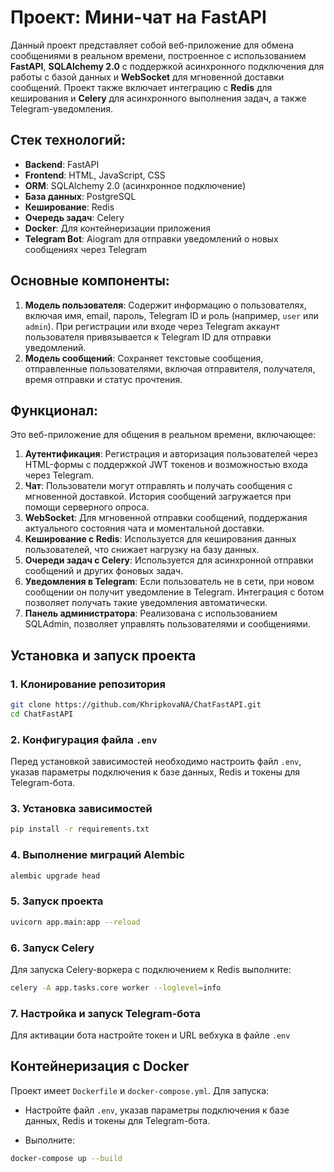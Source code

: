 # Проект: Мини-чат на FastAPI

Данный проект представляет собой веб-приложение для обмена сообщениями в реальном времени, построенное с использованием **FastAPI**, **SQLAlchemy 2.0** с поддержкой асинхронного подключения для работы с базой данных и **WebSocket** для мгновенной доставки сообщений. Проект также включает интеграцию с **Redis** для кеширования и **Celery** для асинхронного выполнения задач, а также Telegram-уведомления.

## Стек технологий:
- **Backend**: FastAPI
- **Frontend**: HTML, JavaScript, CSS
- **ORM**: SQLAlchemy 2.0 (асинхронное подключение)
- **База данных**: PostgreSQL
- **Кеширование**: Redis
- **Очередь задач**: Celery
- **Docker**: Для контейнеризации приложения
- **Telegram Bot**: Aiogram для отправки уведомлений о новых сообщениях через Telegram

## Основные компоненты:
1. **Модель пользователя**: Содержит информацию о пользователях, включая имя, email, пароль, Telegram ID и роль (например, `user` или `admin`). При регистрации или входе через Telegram аккаунт пользователя привязывается к Telegram ID для отправки уведомлений.
2. **Модель сообщений**: Сохраняет текстовые сообщения, отправленные пользователями, включая отправителя, получателя, время отправки и статус прочтения.

## Функционал:
Это веб-приложение для общения в реальном времени, включающее:

1. **Аутентификация**: Регистрация и авторизация пользователей через HTML-формы с поддержкой JWT токенов и возможностью входа через Telegram.
2. **Чат**: Пользователи могут отправлять и получать сообщения с мгновенной доставкой. История сообщений загружается при помощи серверного опроса.
3. **WebSocket**: Для мгновенной отправки сообщений, поддержания актуального состояния чата и моментальной доставки.
4. **Кеширование с Redis**: Используется для кеширования данных пользователей, что снижает нагрузку на базу данных.
5. **Очереди задач с Celery**: Используется для асинхронной отправки сообщений и других фоновых задач.
6. **Уведомления в Telegram**: Если пользователь не в сети, при новом сообщении он получит уведомление в Telegram. Интеграция с ботом позволяет получать такие уведомления автоматически.
7. **Панель администратора**: Реализована с использованием SQLAdmin, позволяет управлять пользователями и сообщениями.

## Установка и запуск проекта

### 1. Клонирование репозитория
```bash
git clone https://github.com/KhripkovaNA/ChatFastAPI.git
cd ChatFastAPI
```

### 2. Конфигурация файла `.env`
Перед установкой зависимостей необходимо настроить файл `.env`, указав параметры подключения к базе данных, Redis и токены для Telegram-бота.

### 3. Установка зависимостей
```bash
pip install -r requirements.txt
```

### 4. Выполнение миграций Alembic
```bash
alembic upgrade head
```

### 5. Запуск проекта
```bash
uvicorn app.main:app --reload
```

### 6. Запуск Celery
Для запуска Celery-воркера с подключением к Redis выполните:
```bash
celery -A app.tasks.core worker --loglevel=info
```

### 7. Настройка и запуск Telegram-бота
Для активации бота настройте токен и URL вебхука в файле `.env`


## Контейнеризация с Docker
Проект имеет `Dockerfile` и `docker-compose.yml`. Для запуска:

- Настройте файл `.env`, указав параметры подключения к базе данных, Redis и токены для Telegram-бота.

- Выполните:
```bash
docker-compose up --build
```
